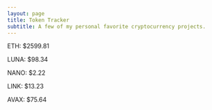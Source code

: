 ```yaml
---
layout: page
title: Token Tracker
subtitle: A few of my personal favorite cryptocurrency projects.
---
```


<!--BEGINCRYPTOINPUT-->
ETH: $2599.81

LUNA: $98.34

NANO: $2.22

LINK: $13.23

AVAX: $75.64

<!--ENDCRYPTOINPUT-->

